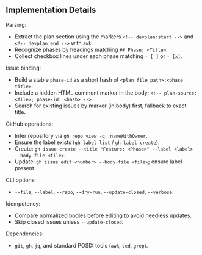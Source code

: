 ## Implementation Details

Parsing:

- Extract the plan section using the markers `<!-- devplan:start -->` and `<!-- devplan:end -->` with `awk`.
- Recognize phases by headings matching `## Phase: <Title>`.
- Collect checkbox lines under each phase matching `- [ ]` or `- [x]`.

Issue binding:

- Build a stable `phase-id` as a short hash of `<plan file path>:<phase title>`.
- Include a hidden HTML comment marker in the body: `<!-- plan-source: <file>; phase-id: <hash> -->`.
- Search for existing issues by marker (in:body) first, fallback to exact title.

GitHub operations:

- Infer repository via `gh repo view -q .nameWithOwner`.
- Ensure the label exists (`gh label list` / `gh label create`).
- Create: `gh issue create --title "Feature: <Phase>" --label <label> --body-file <file>`.
- Update: `gh issue edit <number> --body-file <file>`; ensure label present.

CLI options:

- `--file`, `--label`, `--repo`, `--dry-run`, `--update-closed`, `--verbose`.

Idempotency:

- Compare normalized bodies before editing to avoid needless updates.
- Skip closed issues unless `--update-closed`.

Dependencies:

- `git`, `gh`, `jq`, and standard POSIX tools (`awk`, `sed`, `grep`).



